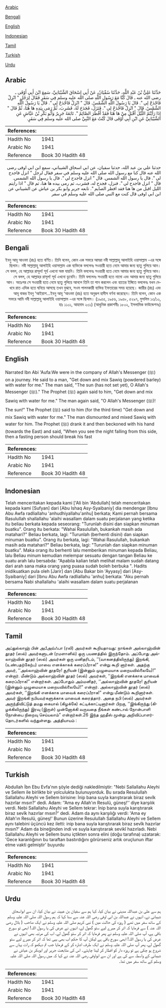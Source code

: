 [Arabic](#arabic)

[Bengali](#bengali)

[English](#english)

[Indonesian](#indonesian)

[Tamil](#tamil)

[Turkish](#turkish)

[Urdu](#urdu)

## Arabic


<div dir="rtl" lang="ar" style={{fontSize:'larger',backgroundColor:'#f8f9fa',padding:20}}>
حَدَّثَنَا عَلِيُّ بْنُ عَبْدِ اللَّهِ، حَدَّثَنَا سُفْيَانُ، عَنْ أَبِي إِسْحَاقَ الشَّيْبَانِيِّ، سَمِعَ ابْنَ أَبِي أَوْفَى ـ رضى الله عنه ـ قَالَ كُنَّا مَعَ رَسُولِ اللَّهِ صلى الله عليه وسلم فِي سَفَرٍ فَقَالَ لِرَجُلٍ ‏"‏ انْزِلْ فَاجْدَحْ لِي ‏"‏‏.‏ قَالَ يَا رَسُولَ اللَّهِ الشَّمْسُ‏.‏ قَالَ ‏"‏ انْزِلْ فَاجْدَحْ لِي ‏"‏‏.‏ قَالَ يَا رَسُولَ اللَّهِ الشَّمْسُ‏.‏ قَالَ ‏"‏ انْزِلْ فَاجْدَحْ لِي ‏"‏‏.‏ فَنَزَلَ، فَجَدَحَ لَهُ، فَشَرِبَ، ثُمَّ رَمَى بِيَدِهِ هَا هُنَا، ثُمَّ قَالَ ‏"‏ إِذَا رَأَيْتُمُ اللَّيْلَ أَقْبَلَ مِنْ هَا هُنَا فَقَدْ أَفْطَرَ الصَّائِمُ ‏"‏‏.‏ تَابَعَهُ جَرِيرٌ وَأَبُو بَكْرِ بْنُ عَيَّاشٍ عَنِ الشَّيْبَانِيِّ عَنِ ابْنِ أَبِي أَوْفَى قَالَ كُنْتُ مَعَ النَّبِيِّ صلى الله عليه وسلم فِي سَفَرٍ‏.‏
</div>
<div style={{backgroundColor:'#f8f9fa',padding:20, marginBottom: 10}}><table> <thead> <tr> <th>References:</th> <th></th> </tr> </thead> <tbody><tr><td>Hadith No</td><td>1941</td></tr><tr><td>Arabic No</td><td>1941</td></tr><tr><td>Reference</td><td>Book 30 Hadith 48</td></tr></tbody></table></div>


<div dir="rtl" lang="ar" style={{fontSize:'larger',backgroundColor:'#f8f9fa',padding:20}}>
حدثنا علي بن عبد الله، حدثنا سفيان، عن ابي اسحاق الشيباني، سمع ابن ابي اوفى رضى الله عنه قال كنا مع رسول الله صلى الله عليه وسلم في سفر فقال لرجل " انزل فاجدح لي ". قال يا رسول الله الشمس. قال " انزل فاجدح لي ". قال يا رسول الله الشمس. قال " انزل فاجدح لي ". فنزل، فجدح له، فشرب، ثم رمى بيده ها هنا، ثم قال " اذا رايتم الليل اقبل من ها هنا فقد افطر الصايم ". تابعه جرير وابو بكر بن عياش عن الشيباني عن ابن ابي اوفى قال كنت مع النبي صلى الله عليه وسلم في سفر
</div>
<div style={{backgroundColor:'#f8f9fa',padding:20, marginBottom: 10}}><table> <thead> <tr> <th>References:</th> <th></th> </tr> </thead> <tbody><tr><td>Hadith No</td><td>1941</td></tr><tr><td>Arabic No</td><td>1941</td></tr><tr><td>Reference</td><td>Book 30 Hadith 48</td></tr></tbody></table></div>

## Bengali


<div dir="rtl" lang="bn" style={{fontSize:'larger',backgroundColor:'#f8f9fa',padding:20}}>
ইবনু আবূ আওফা (রাঃ) হতে বর্ণিত। তিনি বলেন, কোন এক সফরে আমরা নবী সাল্লাল্লাহু আলাইহি ওয়াসাল্লাম -এর সঙ্গে ছিলাম। নবী সাল্লাল্লাহু আলাইহি ওয়াসাল্লাম এক ব্যক্তিকে বললেনঃ সওয়ারী হতে নেমে আমার জন্য ছাতু গুলিয়ে আন। সে বলল, হে আল্লাহর রাসূল! সূর্য এখনো অস্ত যায়নি। তিনি বললেনঃ সওয়ারী হতে নেমে আমার জন্য ছাতু গুলিয়ে আন। সে বলল, হে আল্লাহর রাসূল! সূর্য এখনো ডুবেনি। তিনি বললেনঃ সওয়ারী হতে নামো এবং আমার জন্য ছাতু গুলিয়ে আন। অতঃপর সে সওয়ারী হতে নেমে ছাতু গুলিয়ে আনলে তিনি তা পান করলেন এবং হাতের ইঙ্গিতে বললেনঃ যখন দেখবে রাত এদিক হতে ঘনিয়ে আসছে তখন বুঝবে, সওম পালনকারী ব্যক্তির ইফতারের সময় হয়েছে। জারীর (রাঃ) এবং আবূ বাকর ইবনু ‘আইয়াশ...ইবনু আবূ ‘আওফা (রাঃ) হতে অনুরূপ হাদীস বর্ণনা করেছেন। তিনি বলেন, কোন এক সফরে আমি নবী সাল্লাল্লাহু আলাইহি ওয়াসাল্লাম -এর সঙ্গে ছিলাম। (১৯৫৫, ১৯৫৬, ১৯৫৮, ৫২৯৭, মুসলিম ১৩/১০, হাঃ ১১০১, আহমাদ ২৩১) (আধুনিক প্রকাশনীঃ ১৮০২, ইসলামিক ফাউন্ডেশনঃ)
</div>
<div style={{backgroundColor:'#f8f9fa',padding:20, marginBottom: 10}}><table> <thead> <tr> <th>References:</th> <th></th> </tr> </thead> <tbody><tr><td>Hadith No</td><td>1941</td></tr><tr><td>Arabic No</td><td>1941</td></tr><tr><td>Reference</td><td>Book 30 Hadith 48</td></tr></tbody></table></div>

## English


<div dir="ltr" lang="en" style={{fontSize:'larger',backgroundColor:'#f8f9fa',padding:20}}>
Narrated Ibn Abi 'Aufa:We were in the company of Allah's Messenger (ﷺ) on a journey. He said to a man, "Get down and mix Sawiq (powdered barley) with water for me." The man said, "The sun (has not set yet), O Allah's Messenger (ﷺ)." The Prophet (ﷺ) again said to him, "Get down and mix Sawiq with water for me." The man again said, "O Allah's Messenger (ﷺ)! The sun!" The Prophet (ﷺ) said to him (for the third time) "Get down and mix Sawiq with water for me." The man dismounted and mixed Sawiq with water for him. The Prophet (ﷺ) drank it and then beckoned with his hand (towards the East) and said, "When you see the night falling from this side, then a fasting person should break his fast
</div>
<div style={{backgroundColor:'#f8f9fa',padding:20, marginBottom: 10}}><table> <thead> <tr> <th>References:</th> <th></th> </tr> </thead> <tbody><tr><td>Hadith No</td><td>1941</td></tr><tr><td>Arabic No</td><td>1941</td></tr><tr><td>Reference</td><td>Book 30 Hadith 48</td></tr></tbody></table></div>

## Indonesian


<div dir="ltr" lang="id" style={{fontSize:'larger',backgroundColor:'#f8f9fa',padding:20}}>
Telah menceritakan kepada kami ['Ali bin 'Abdullah] telah menceritakan kepada kami [Sufyan] dari [Abu Ishaq Asy-Syaibaniy] dia mendengar [Ibnu Abu Awfa radliallahu 'anhudhiyallahu'anhu] berkata; Kami pernah bersama Rasulullah shallallahu 'alaihi wasallam dalam suatu perjalanan yang ketika itu beliau berkata kepada seseorang: "Turunlah disini dan siapkan minuman buatku". Orang itu berkata: "Wahai Rasulullah, bukankah masih ada matahari?" Beliau berkata, lagi: "Turunlah (berhenti disini) dan siapkan minuman buatku". Orang itu berkata, lagi: "Wahai Rasulullah, bukankah masih ada matahari?" Beliau berkata, lagi: "Turunlah dan siapkan minuman buatku". Maka orang itu berhenti lalu memberikan minuman kepada Beliau, lalu Beliau minum kemudian melempar sesuatu dengan tangan Beliau ke suatu arah lalu bersabda: "Apabila kalian telah melihat malam sudah datang dari arah sana maka orang yang puasa sudah boleh berbuka ". Hadits inidikuatkan pula oleh [Jarir] dan [Abu Bakar bin 'Ayyasy] dari [Asy-Syaibaniy] dari [Ibnu Abu Awfa radliallahu 'anhu] berkata: "Aku pernah bersama Nabi shallallahu 'alaihi wasallam dalam suatu perjalanan
</div>
<div style={{backgroundColor:'#f8f9fa',padding:20, marginBottom: 10}}><table> <thead> <tr> <th>References:</th> <th></th> </tr> </thead> <tbody><tr><td>Hadith No</td><td>1941</td></tr><tr><td>Arabic No</td><td>1941</td></tr><tr><td>Reference</td><td>Book 30 Hadith 48</td></tr></tbody></table></div>

## Tamil


<div dir="ltr" lang="ta" style={{fontSize:'larger',backgroundColor:'#f8f9fa',padding:20}}>
அப்துல்லாஹ் பின் அபீஅவ்ஃபா (ரலி) அவர்கள் கூறியதாவது: நாங்கள் அல்லாஹ்வின் தூதர் (ஸல்) அவர்களுடன் (ரமளானில்) ஒரு பயணத்தில் இருந்தோம். அப்போது அல்லாஹ்வின் தூதர் (ஸல்) அவர்கள் ஒரு மனிதரிடம், ‘‘(வாகனத்திலிருந்து) இறங்கி, (உண்பதற்கேற்ப) மாவை எனக்காகக் கரைப்பீராக!” என்று கூறி னார்கள். அதற்கு அவர், ‘‘அல்லாஹ்வின் தூதரே! சூரியன் (இன்னும் முழுமையாக மறையவில்லையே)!” என்றார். மீண்டும் அல்லாஹ்வின் தூதர் (ஸல்) அவர்கள், ‘‘இறங்கி எனக்காக மாவைக் கரைப்பீராக!” என்றார்கள். அப்போதும் அம்மனிதர், ‘‘அல்லாஹ்வின் தூதரே! சூரியன் (இன்னும் முழுமையாக மறையவில்லையே)!” என்றார். அல்லாஹ்வின் தூதர் (ஸல்) அவர்கள், ‘‘இறங்கி எனக்காக மாவைக் கரைப்பீராக!” என்று மீண்டும் கூறினார்கள். அவர் இறங்கி நபியவர்களுக்காக மாவைக் கரைத்தார். அதை நபி (ஸல்) அவர்கள் அருந்திவிட்டுத் தமது கையால் (கிழக்கே) சுட்டிக்காட்டினார்கள் பிறகு, ‘‘இங்கிருந்து (கிழக்கிலிருந்து) இரவு (இருள்) முன்னோக்கி வருவதை நீங்கள் கண்டால் நோன்பாளி நோன்பை நிறைவு செய்யலாம்” என்றார்கள்.26 இந்த ஹதீஸ் மூன்று அறிவிப்பாளர்தொடர்களில் வந்துள்ளது. அத்தியாயம் :
</div>
<div style={{backgroundColor:'#f8f9fa',padding:20, marginBottom: 10}}><table> <thead> <tr> <th>References:</th> <th></th> </tr> </thead> <tbody><tr><td>Hadith No</td><td>1941</td></tr><tr><td>Arabic No</td><td>1941</td></tr><tr><td>Reference</td><td>Book 30 Hadith 48</td></tr></tbody></table></div>

## Turkish


<div dir="ltr" lang="tr" style={{fontSize:'larger',backgroundColor:'#f8f9fa',padding:20}}>
Abdullah İbn Ebu Evfa'nın şöyle dediği nakledilmiştir: "Nebi Sallallahu Aleyhi ve Sellem ile birlikte bir yolculukta bulunuyorduk. Bu sırada Resulullah Sallallahu Aleyhi ve Sellem birisine: İnip bana suyla karıştırarak biraz sevîk hazırlar mısın?' dedi. Adam: '’Ama ey Allah'ın Resulü, güneş!'’ diye karşılık verdi. Nebi Sallallahu Aleyhi ve Sellem tekrar: İnip bana suyla karıştırarak biraz sevîk hazırlar mısın?' dedi. Adam da aynı karşılığı verdi: 'Ama ey Allah'ın Resulü, güneş!' Bunun üzerine Resu­lullah Sallallahu Aleyhi ve Sellem aynı talebini üçüncü kez iletti: inip bana suyla karıştırarak biraz sevîk hazırlar mısın?' Adam da bineğinden indi ve suyla karıştırarak sevikî hazırladı. Nebi Sallallahu Aleyhi ve Sellem bunu içtikten sonra elini (doğu tarafına) uzatarak: 'Gece karanlığının bu taraftan bastırdığını görürseniz artık oruçlunun iftar etme vakti gelmiştir' buyurdu
</div>
<div style={{backgroundColor:'#f8f9fa',padding:20, marginBottom: 10}}><table> <thead> <tr> <th>References:</th> <th></th> </tr> </thead> <tbody><tr><td>Hadith No</td><td>1941</td></tr><tr><td>Arabic No</td><td>1941</td></tr><tr><td>Reference</td><td>Book 30 Hadith 48</td></tr></tbody></table></div>

## Urdu


<div dir="rtl" lang="ur" style={{fontSize:'larger',backgroundColor:'#f8f9fa',padding:20}}>
ہم سے علی بن عبداللہ مدینی نے بیان کیا، کہا ہم سے سفیان بن عیینہ نے بیان کیا، ان سے ابواسحاق شیبانی نے، انہوں نے عبداللہ بن ابی اوفی رضی اللہ عنہ سے سنا کہا کہ ہم رسول اللہ صلی اللہ علیہ وسلم کے ساتھ سفر میں تھے ( روزہ کی حالت میں ) نبی کریم صلی اللہ علیہ وسلم نے ایک صاحب ( بلال رضی اللہ عنہ ) سے فرمایا کہ اتر کر میرے لیے ستو گھول لے، انہوں نے عرض کی یا رسول اللہ! ابھی تو سورج باقی ہے، آپ صلی اللہ علیہ وسلم نے پھر فرمایا کہ اتر کر ستو گھول لے، اب کی مرتبہ بھی انہوں نے عرض کی یا رسول اللہ! ابھی سورج باقی ہے لیکن آپ کا حکم اب بھی یہی تھا کہ اتر کر میرے لیے ستو گھول لے، پھر آپ صلی اللہ علیہ وسلم نے ایک طرف اشارہ کر کے فرمایا جب تم دیکھو کہ رات یہاں سے شروع ہو چکی ہے تو روزہ دار کو افطار کر لینا چاہئے۔ اس کی متابعت جریر اور ابوبکر بن عیاش نے شیبانی کے واسطہ سے کی ہے اور ان سے ابواوفی رضی اللہ عنہ نے کہا کہ میں رسول اللہ صلی اللہ علیہ وسلم کے ساتھ سفر میں تھا۔
</div>
<div style={{backgroundColor:'#f8f9fa',padding:20, marginBottom: 10}}><table> <thead> <tr> <th>References:</th> <th></th> </tr> </thead> <tbody><tr><td>Hadith No</td><td>1941</td></tr><tr><td>Arabic No</td><td>1941</td></tr><tr><td>Reference</td><td>Book 30 Hadith 48</td></tr></tbody></table></div>